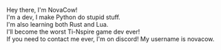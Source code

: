 Hey there, I'm NovaCow!  
I'm a dev, I make Python do stupid stuff.  
I'm also learning both Rust and Lua.  
I'll become the worst Ti-Nspire game dev ever!  
If you need to contact me ever, I'm on discord! My username is novacow.  
